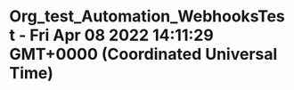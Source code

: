 # Org_test_Automation_WebhooksTest - Fri Apr 08 2022 14:11:29 GMT+0000 (Coordinated Universal Time)
